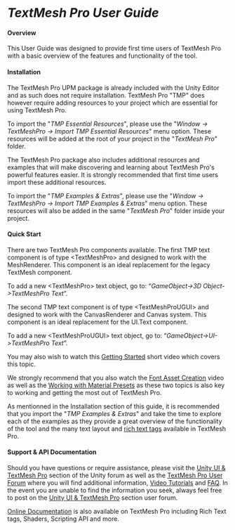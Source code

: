 # **_TextMesh Pro User Guide_**

#### **Overview**
This User Guide was designed to provide first time users of TextMesh Pro with a basic overview of the features and functionality of the tool.

#### **Installation**
The TextMesh Pro UPM package is already included with the Unity Editor and as such does not require installation. TextMesh Pro "TMP" does however require adding resources to your project which are essential for using TextMesh Pro. 

To import the "*TMP Essential Resources*", please use the "*Window -> TextMeshPro -> Import TMP Essential Resources*" menu option. These resources will be added at the root of your project in the "*TextMesh Pro*" folder.

The TextMesh Pro package also includes additional resources and examples that will make discovering and learning about TextMesh Pro's powerful features easier. It is strongly recommended that first time users import these additional resources. 

To import the "*TMP Examples & Extras*", please use the "*Window -> TextMeshPro -> Import TMP Examples & Extras*" menu option. These resources will also be added in the same "*TextMesh Pro*" folder inside your project. 


#### **Quick Start**
There are two TextMesh Pro components available. The first TMP text component is of type &lt;TextMeshPro&gt; and designed to work with the MeshRenderer. This component is an ideal replacement for the legacy TextMesh component. 

To add a new &lt;TextMeshPro&gt; text object, go to: “*GameObject->3D Object->TextMeshPro Text*”. 

The second TMP text component is of type  &lt;TextMeshProUGUI&gt; and designed to work with the CanvasRenderer and Canvas system. This component is an ideal replacement for the UI.Text component. 

To add a new &lt;TextMeshProUGUI&gt; text object, go to: “*GameObject->UI->TextMeshPro Text*”. 

You may also wish to watch this [Getting Started](https://youtu.be/olnxlo-Wri4) short video which covers this topic.

We strongly recommend that you also watch the [Font Asset Creation](https://youtu.be/qzJNIGCFFtY) video as well as the [Working with Material Presets](https://youtu.be/d2MARbDNeaA) as these two topics is also key to working and getting the most out of TextMesh Pro. 

As mentionned in the Installation section of this guide, it is recommended that you import the "*TMP Examples & Extras*" and take the time to explore each of the examples as they provide a great overview of the functionality of the tool and the many text layout and [rich text tags](http://digitalnativestudios.com/textmeshpro/docs/rich-text/) available in TextMesh Pro.

#### **Support & API Documentation**
Should you have questions or require assistance, please visit the [Unity UI & TextMesh Pro](https://forum.unity.com/forums/unity-ui-textmesh-pro.60/) section of the Unity forum as well as the [TextMesh Pro User Forum](http://digitalnativestudios.com/forum/index.php) where you will find additional information, [Video Tutorials](http://digitalnativestudios.com/forum/index.php?board=4.0) and [FAQ](http://digitalnativestudios.com/forum/index.php?topic=890.0). In the event you are unable to find the information you seek, always feel free to post on the [Unity UI & TextMesh Pro](https://forum.unity.com/forums/unity-ui-textmesh-pro.60/) section user forum.

[Online Documentation](http://digitalnativestudios.com/textmeshpro/docs/) is also available on TextMesh Pro including Rich Text tags, Shaders, Scripting API and more.

